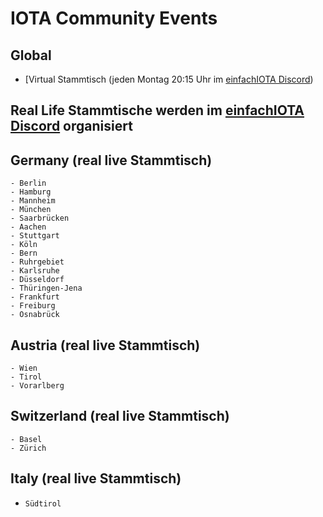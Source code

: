 # IOTA Community Events

## Global
- [Virtual Stammtisch (jeden Montag 20:15 Uhr im [einfachIOTA Discord](https://discord.gg/YpZGRfAbYX))


## Real Life Stammtische werden im [einfachIOTA Discord](https://discord.gg/YpZGRfAbYX) organisiert

## Germany (real live Stammtisch)
    - Berlin
    - Hamburg
    - Mannheim
    - München
    - Saarbrücken
    - Aachen
    - Stuttgart
    - Köln
    - Bern
    - Ruhrgebiet
    - Karlsruhe
    - Düsseldorf
    - Thüringen-Jena
    - Frankfurt
    - Freiburg
    - Osnabrück

## Austria (real live Stammtisch)
    - Wien
    - Tirol
    - Vorarlberg

## Switzerland (real live Stammtisch)
    - Basel
    - Zürich
    
## Italy (real live Stammtisch)
-     Südtirol
    
